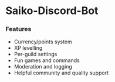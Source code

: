 # Saiko-Discord-Bot


<p align="center">
    
</p>


### Features
- Currency/points system
- XP levelling
- Per-guild settings
- Fun games and commands
- Moderation and logging
- Helpful community and quality support
